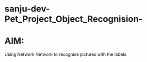 # sanju-dev-Pet_Project_Object_Recognision-

# AIM:

Using Network Network to recognise pictures with the labels.
